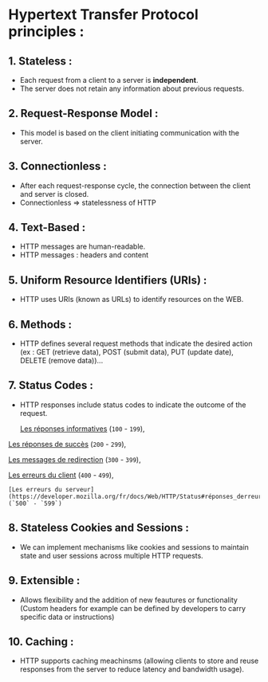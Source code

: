 # Hypertext Transfer Protocol principles :

## 1. Stateless :

- Each request from a client to a server is **independent**.
- The server does not retain any information about previous requests.

## 2. Request-Response Model :

- This model is based on the client initiating communication with the server.

## 3. Connectionless :

- After each request-response cycle, the connection between the client and server is closed.
- Connectionless => statelessness of HTTP

## 4. Text-Based :

* HTTP messages are human-readable.
* HTTP messages : headers and content

## 5. Uniform Resource Identifiers (URIs) :

- HTTP uses URIs (known as URLs) to identify resources on the WEB.

## 6. Methods :

- HTTP defines several request methods that indicate the desired action (ex : GET (retrieve data), POST (submit data), PUT (update date), DELETE (remove data))...

## 7. Status Codes :

- HTTP responses include status codes to indicate the outcome of the request.

	[Les réponses informatives](https://developer.mozilla.org/fr/docs/Web/HTTP/Status#réponses_informatives) (`100` - `199`),

[	Les réponses de succès](https://developer.mozilla.org/fr/docs/Web/HTTP/Status#réponses_de_succès) (`200` - `299`),

[	Les messages de redirection](https://developer.mozilla.org/fr/docs/Web/HTTP/Status#messages_de_redirection) (`300` - `399`),

[	Les erreurs du client](https://developer.mozilla.org/fr/docs/Web/HTTP/Status#réponses_derreur_côté_client) (`400` - `499`),

	[Les erreurs du serveur](https://developer.mozilla.org/fr/docs/Web/HTTP/Status#réponses_derreur_côté_serveur) (`500` - `599`)

## 8. Stateless Cookies and Sessions :

- We can implement mechanisms like cookies and sessions to maintain state and user sessions across multiple HTTP requests.

## 9. Extensible :

- Allows flexibility and the addition of new feautures or functionality (Custom headers for example can be defined by developers to carry specific data or instructions)

## 10. Caching :

- HTTP supports caching meachinsms (allowing clients to store and reuse responses from the server to reduce latency and bandwidth usage).